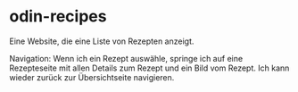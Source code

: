 # odin-recipes

Eine Website, die eine Liste von Rezepten anzeigt.

Navigation:
Wenn ich ein Rezept auswähle, springe ich auf eine Rezepteseite mit allen Details zum Rezept und ein Bild vom Rezept. 
Ich kann wieder zurück zur Übersichtseite navigieren.